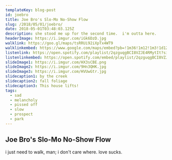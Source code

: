 ```yaml
---
templateKey: blog-post
id: joebro
title: Joe Bro's Slo-Mo No-Show Flow
slug: /2018/05/01/joebro/
date: 2018-05-01T03:48:03.125Z
description: she stood me up for the second time.  i'm outta here.
headerImage: https://i.imgur.com/iGk6DzD.jpg
walklink: https://goo.gl/maps/tsRRUi92iXpTx4WT9
walklinkembed: https://www.google.com/maps/embed?pb=!1m36!1m12!1m3!1d12106.096574012476!2d-73.97957691286446!3d40.6624188193954!2m3!1f0!2f0!3f0!3m2!1i1024!2i768!4f13.1!4m21!3e2!4m3!3m2!1d40.6728623!2d-73.96949459999999!4m3!3m2!1d40.661338699999995!2d-73.9776672!4m3!3m2!1d40.6520483!2d-73.9706905!4m3!3m2!1d40.6606108!2d-73.9641886!4m3!3m2!1d40.6723214!2d-73.96942109999999!5e0!3m2!1sen!2sus!4v1564155048664!5m2!1sen!2sus
listenlink: https://open.spotify.com/playlist/2qzguqgBCI8VZJE4RMytIt?si=ESLormhSRwyLu0dd4UeUCQ
listenlinkembed: https://open.spotify.com/embed/playlist/2qzguqgBCI8VZJE4RMytIt?si=ESLormhSRwyLu0dd4UeUCQ
slideImage1: https://i.imgur.com/HX3sCBE.png
slideImage2: https://i.imgur.com/9Hn3QHK.jpg
slideImage3: https://i.imgur.com/HVUwGtr.jpg
slidecaption1: by the creek
slidecaption2: fall foliage
slidecaption3: This house lifts!
tags:
  - sad
  - melancholy
  - pissed off
  - slow
  - prospect
  - park
---
```


## Joe Bro's Slo-Mo No-Show Flow

i just need to walk, man; i don't care where.  love sucks.